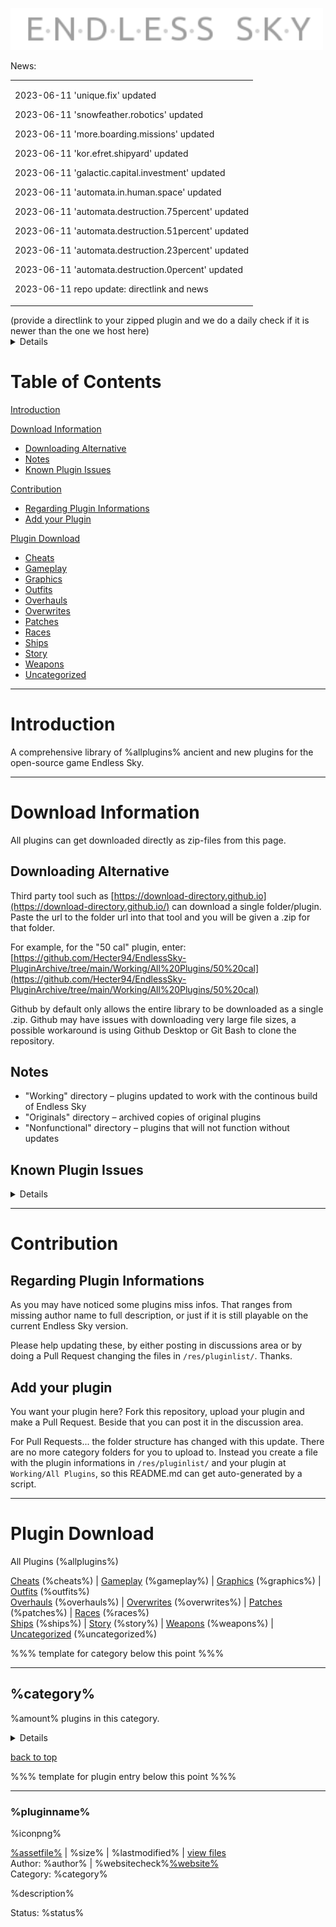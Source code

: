 <img src='res/logo.png' width='500'></img>


News:
<table><tr><td>

2023-06-11 'unique.fix' updated

2023-06-11 'snowfeather.robotics' updated

2023-06-11 'more.boarding.missions' updated

2023-06-11 'kor.efret.shipyard' updated

2023-06-11 'galactic.capital.investment' updated

2023-06-11 'automata.in.human.space' updated

2023-06-11 'automata.destruction.75percent' updated

2023-06-11 'automata.destruction.51percent' updated

2023-06-11 'automata.destruction.23percent' updated

2023-06-11 'automata.destruction.0percent' updated

2023-06-11 repo update: directlink and news



</td></tr></table>
(provide a directlink to your zipped plugin and we do a daily check if it is newer than the one we host here)
<details>

The files in `res/pluginlist/` which are used to generate this README.md, now have a new line `directlink=`, where you can put an URL to your zipped plugin(hosted on any directly accessable webspace). The libe should look like:  `directlink=https://github.com/userxyz/esplugins/releases/download/Latest/myplugin.zip`.

This repository does an automated check for your directlink once a day and if your plugin there is newer than the one hosted here, it updates it and puts it in the news box. 

I hope to create a centralized overview for active plugin developing with that.

</details>


# Table of Contents

[Introduction](%webroot%%indexfile%#introduction) 
 
[Download Information](%webroot%%indexfile%#download-information)  
- [Downloading Alternative](%webroot%%indexfile%#downloading-alternative)  
- [Notes](%webroot%%indexfile%#notes)  
- [Known Plugin Issues](%webroot%%indexfile%#known-plugin-issues)  

[Contribution](%webroot%%indexfile%#contribution)  
- [Regarding Plugin Informations](%webroot%%indexfile%#regarding-plugin-informations)  
- [Add your Plugin](%webroot%%indexfile%#add-your-plugin)  

[Plugin Download](%webroot%%indexfile%#plugin-download)  
- [Cheats](%webroot%%indexfile%#cheats)  
- [Gameplay](%webroot%%indexfile%#gameplay)  
- [Graphics](%webroot%%indexfile%#graphics)  
- [Outfits](%webroot%%indexfile%#outfits)  
- [Overhauls](%webroot%%indexfile%#overhauls)  
- [Overwrites](%webroot%%indexfile%#overwrites)  
- [Patches](%webroot%%indexfile%#patches)  
- [Races](%webroot%%indexfile%#races)  
- [Ships](%webroot%%indexfile%#ships)  
- [Story](%webroot%%indexfile%#story)   
- [Weapons](%webroot%%indexfile%#weapons)  
- [Uncategorized](%webroot%%indexfile%#uncategorized)  

---

# Introduction

A comprehensive library of %allplugins% ancient and new plugins for the open-source game Endless Sky.

---

# Download Information

All plugins can get downloaded directly as zip-files from this page.

## Downloading Alternative

Third party tool such as [https://download-directory.github.io](https://download-directory.github.io/) can download a single folder/plugin. Paste the url to the folder url into that tool and you will be given a .zip for that folder.

For example, for the "50 cal" plugin, enter: [https://github.com/Hecter94/EndlessSky-PluginArchive/tree/main/Working/All%20Plugins/50%20cal](https://github.com/Hecter94/EndlessSky-PluginArchive/tree/main/Working/All%20Plugins/50%20cal)

Github by default only allows the entire library to be downloaded as a single .zip. Github may have issues with downloading very large file sizes, a possible workaround is using Github Desktop or Git Bash to clone the repository.

## Notes

- "Working" directory – plugins updated to work with the continous build of Endless Sky
- "Originals" directory – archived copies of original plugins
- "Nonfunctional" directory – plugins that will not function without updates

## Known Plugin Issues

<details>

### A Galaxy Far Far Away, Businessman Mod, Endless Depth, Normandy

Title screen missing/corrupted. override the title screen, using one or more of these can cause issues with it looking corrupted or "missing". Recommend to use one of these at a time, OR delete title.png from \images to restore the vanilla title screen

### Civil War, Edge of Endless, Jump to Lightspeed and Star Wars

all edit the vanilla interface, this can also cause issues and can only be fixed by editing/removing the interfaces.txt file in the plugin.

### A Wonderful Worldship

Random sprites replaced by worldships Culprit: Intended Behavior of "A wonderful worldship mod"

### Bare Ships

clears all ships from shipyards, meaning only bare versions of ships will be available, any plugins adding other ships not to custom shipyards will likely be incompatible

### Elite Sky

creates an Interceptor "bay type" which seems to make any interceptor escort jump around randomly.

### Final Frontier

sets every government swizzle to 0, also has an image named raider which conflicts with vanilla korath raider.

### Star Wars

includes a copy of vanilla data files and will likely conflict with any missions added/changed since it was created. Specifically known to conflict with changes to the Remnant storyline.

Star Wars has an image named fury which conflicts with vanilla fury.

### Recovery Ships

NPC Ships unable to assist with fuel or repairs Culprit: Likely an old version of Recovery Ship, updated 2/8/2022. Please let me know if you still see the issue.

Escorts from missions not spawning correctly Culprit: use the “safe” variant of this plugin to fix this behavior, “safe” version ships can only carry "Fighter" from vanilla and "Heavy Fighter" and "Gunship"

### The Station of Dr. Rousseau

"Bounty" Arfecta is spawned directly outside starting location. Culprit: , Mission: "Puzzle 3". No location is defined so Arfecta is spawned on first "landing".

"Hunt Dread Pirate Roberts" mission offers everywhere due to a lack of a source filter

### Edge of Endless

Overrides Luxury Accommodations and give it much higher space, bunks, and crew requirement, might make some ships that comes with it appears to have negative space and/or bunks.

Ship "Colossus" conflicts with a ship of the same name from Adamas

### Adamas

Ship "Colossus" conflicts with a ship of the same name from Edge of Endless

### ES-Restock

Gatling gun texture has empty space at 200px tall, resultuing in the outfit display being 10px lower than others

### Akasha Chronicles

Ship "Seraphim" conflicts with a ship of the same name from AES Irm

### AES Irm*

Ship "Seraphim" conflicts with a ship of the same name from Akasha Chronicles

### Mata

Ship "Spectre" conflicts with a ship of the same name from Alterra

### Alterra

Ship "Spectre" conflicts with a ship of the same name from Mata

Ship "Gladius" conflicts with a ship of the same name from Eternals

### Eternals

Ship "Gladius" conflicts with a ship of the same name from Alterra

</details>

---

# Contribution

## Regarding Plugin Informations

As you may have noticed some plugins miss infos. That ranges from missing author name to full description, or just if it is still playable on the current Endless Sky version. 

Please help updating these, by either posting in discussions area or by doing a Pull Request changing the files in `/res/pluginlist/`. 
Thanks.

## Add your plugin

You want your plugin here? Fork this repository, upload your plugin and make a Pull Request. Beside that you can post it in the discussion area.

For Pull Requests... the folder structure has changed with this update. There are no more category folders for you to upload to. Instead you create a file with the plugin informations in `/res/pluginlist/` and your plugin at `Working/All Plugins`, so this README.md can get auto-generated by a script.

---

# Plugin Download

All Plugins (%allplugins%)

[Cheats](%webroot%%indexfile%#cheats) (%cheats%) | [Gameplay](%webroot%%indexfile%#gameplay) (%gameplay%) | [Graphics](%webroot%%indexfile%#graphics) (%graphics%) | [Outfits](%webroot%%indexfile%#outfits) (%outfits%)<br>
[Overhauls](%webroot%%indexfile%#overhauls) (%overhauls%) | [Overwrites](%webroot%%indexfile%#overwrites) (%overwrites%) | [Patches](%webroot%%indexfile%#patches) (%patches%) | [Races](%webroot%%indexfile%#races) (%races%)<br>
[Ships](%webroot%%indexfile%#ships) (%ships%) | [Story](%webroot%%indexfile%#story) (%story%) | [Weapons](%webroot%%indexfile%#weapons) (%weapons%) | [Uncategorized](%webroot%%indexfile%#uncategorized) (%uncategorized%)<br>


%%% template for category below this point %%%

---

## %category%

<p>%amount% plugins in this category.<p>

<details>

 %pluginhere%

</details>


[back to top](%webroot%%indexfile%#plugin-download)


%%% template for plugin entry below this point %%%

---

### %pluginname%
%iconpng%

[%assetfile%](%assetfullpath%%assetfile%) | %size% | %lastmodified% | [view files](%pluginurl%%pluginnameurl%/)  
Author: %author% | %websitecheck%[%website%](%website%)  
Category: %category%  

%description%

Status: %status%  
